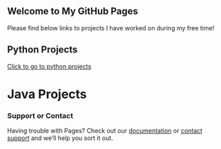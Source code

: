 ## Welcome to My GitHub Pages


Please find below links to projects I have worked on during my free time!


## Python Projects
[Click to go to python projects](https://github.com/mina-naghavi/python-projects)

# Java Projects


### Support or Contact

Having trouble with Pages? Check out our [documentation](https://docs.github.com/categories/github-pages-basics/) or [contact support](https://github.com/contact) and we’ll help you sort it out.
